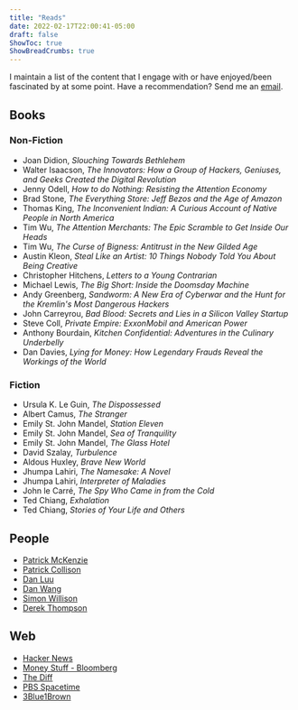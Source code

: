 ```yaml
---
title: "Reads"
date: 2022-02-17T22:00:41-05:00
draft: false
ShowToc: true
ShowBreadCrumbs: true
---
```


I maintain a list of the content that I engage with or have enjoyed/been fascinated by at some point. Have a recommendation? Send me an [email](/about/#contact).

## Books ##

### Non-Fiction ###
- Joan Didion, _Slouching Towards Bethlehem_
- Walter Isaacson, _The Innovators: How a Group of Hackers, Geniuses, and Geeks Created the Digital Revolution_
- Jenny Odell, _How to do Nothing: Resisting the Attention Economy_
- Brad Stone, _The Everything Store: Jeff Bezos and the Age of Amazon_
- Thomas King, _The Inconvenient Indian: A Curious Account of Native People in North America_
- Tim Wu, _The Attention Merchants: The Epic Scramble to Get Inside Our Heads_
- Tim Wu, _The Curse of Bigness: Antitrust in the New Gilded Age_
- Austin Kleon, _Steal Like an Artist: 10 Things Nobody Told You About Being Creative_
- Christopher Hitchens, _Letters to a Young Contrarian_
- Michael Lewis, _The Big Short: Inside the Doomsday Machine_
- Andy Greenberg, _Sandworm: A New Era of Cyberwar and the Hunt for the Kremlin's Most Dangerous Hackers_
- John Carreyrou, _Bad Blood: Secrets and Lies in a Silicon Valley Startup_
- Steve Coll, _Private Empire: ExxonMobil and American Power_
- Anthony Bourdain, _Kitchen Confidential: Adventures in the Culinary Underbelly_
- Dan Davies, _Lying for Money: How Legendary Frauds Reveal the Workings of the World_

### Fiction ###
- Ursula K. Le Guin, _The Dispossessed_
- Albert Camus, _The Stranger_
- Emily St. John Mandel, _Station Eleven_
- Emily St. John Mandel, _Sea of Tranquility_
- Emily St. John Mandel, _The Glass Hotel_
- David Szalay, _Turbulence_
- Aldous Huxley, _Brave New World_
- Jhumpa Lahiri, _The Namesake: A Novel_
- Jhumpa Lahiri, _Interpreter of Maladies_
- John le Carré, _The Spy Who Came in from the Cold_
- Ted Chiang, _Exhalation_
- Ted Chiang, _Stories of Your Life and Others_


## People ##

- [Patrick McKenzie](https://www.kalzumeus.com/)
- [Patrick Collison](https://patrickcollison.com/)
- [Dan Luu](https://danluu.com/)
- [Dan Wang](https://danwang.co/)
- [Simon Willison](https://simonwillison.net/)
- [Derek Thompson](https://www.theatlantic.com/author/derek-thompson/)

## Web ##
- [Hacker News](https://news.ycombinator.com/)
- [Money Stuff - Bloomberg](https://www.bloomberg.com/opinion/authors/ARbTQlRLRjE/matthew-s-levine)
- [The Diff](https://www.thediff.co/)
- [PBS Spacetime](https://www.youtube.com/c/pbsspacetime)
- [3Blue1Brown](https://www.youtube.com/results?search_query=3blue1brown)